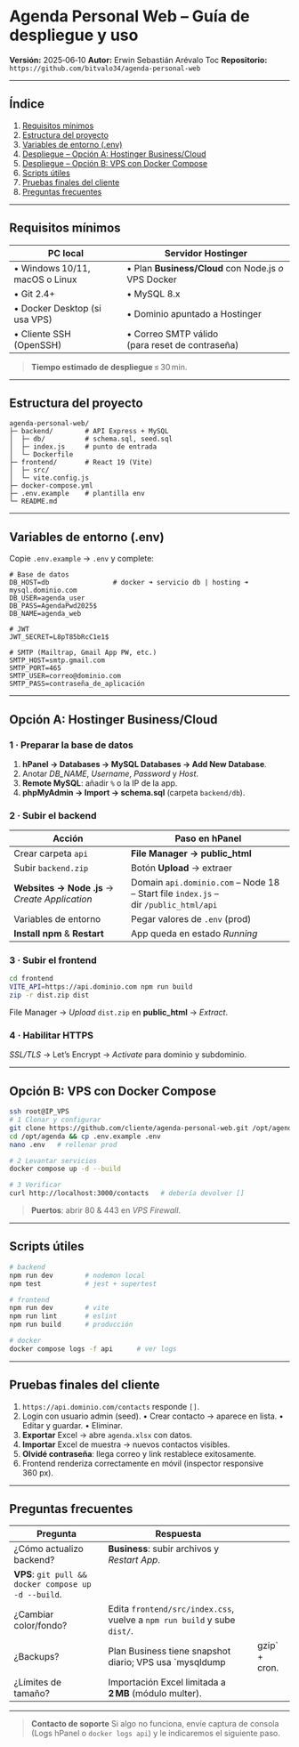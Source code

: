 # Agenda Personal Web – Guía de despliegue y uso

**Versión:** 2025‑06‑10
**Autor:** Erwin Sebastián Arévalo Toc
**Repositorio:** `https://github.com/bitvalo34/agenda-personal-web`

---

## Índice

1. [Requisitos mínimos](#requisitos-mínimos)
2. [Estructura del proyecto](#estructura-del-proyecto)
3. [Variables de entorno (.env)](#variables-de-entorno-env)
4. [Despliegue – Opción A: Hostinger Business/Cloud](#opción-a-hostinger-businesscloud)
5. [Despliegue – Opción B: VPS con Docker Compose](#opción-b-vps-con-docker-compose)
6. [Scripts útiles](#scripts-útiles)
7. [Pruebas finales del cliente](#pruebas-finales-del-cliente)
8. [Preguntas frecuentes](#preguntas-frecuentes)

---

## Requisitos mínimos

| PC local                       | Servidor Hostinger                                   |
| ------------------------------ | ---------------------------------------------------- |
| • Windows 10/11, macOS o Linux | • Plan **Business/Cloud** con Node.js *o* VPS Docker |
| • Git 2.4+                     | • MySQL 8.x                                          |
| • Docker Desktop (si usa VPS)  | • Dominio apuntado a Hostinger                       |
| • Cliente SSH (OpenSSH)        | • Correo SMTP válido (para reset de contraseña)      |

> **Tiempo estimado de despliegue** ≤ 30 min.

---

## Estructura del proyecto

```
agenda-personal-web/
├─ backend/        # API Express + MySQL
│  ├─ db/          # schema.sql, seed.sql
│  ├─ index.js     # punto de entrada
│  └─ Dockerfile
├─ frontend/       # React 19 (Vite)
│  ├─ src/
│  └─ vite.config.js
├─ docker-compose.yml
├─ .env.example    # plantilla env
└─ README.md
```

---

## Variables de entorno (.env)

Copie `.env.example` → `.env` y complete:

```env
# Base de datos
DB_HOST=db                # docker ➜ servicio db | hosting ➜ mysql.dominio.com
DB_USER=agenda_user
DB_PASS=AgendaPwd2025$
DB_NAME=agenda_web

# JWT
JWT_SECRET=L8pT85bRcC1e1$

# SMTP (Mailtrap, Gmail App PW, etc.)
SMTP_HOST=smtp.gmail.com
SMTP_PORT=465
SMTP_USER=correo@dominio.com
SMTP_PASS=contraseña_de_aplicación
```

---

## Opción A: Hostinger Business/Cloud

### 1 · Preparar la base de datos

1. **hPanel → Databases → MySQL Databases → Add New Database**.
2. Anotar *DB\_NAME*, *Username*, *Password* y *Host*.
3. **Remote MySQL**: añadir `%` o la IP de la app.
4. **phpMyAdmin → Import → schema.sql** (carpeta `backend/db`).

### 2 · Subir el backend

| Acción                                         | Paso en hPanel                                                                      |
| ---------------------------------------------- | ----------------------------------------------------------------------------------- |
| Crear carpeta `api`                            | **File Manager → public\_html**                                                     |
| Subir `backend.zip`                            | Botón **Upload** → extraer                                                          |
| **Websites → Node .js** → *Create Application* | Domain `api.dominio.com` – Node 18 – Start file `index.js` – dir `/public_html/api` |
| Variables de entorno                           | Pegar valores de `.env` (prod)                                                      |
| **Install npm** & **Restart**                  | App queda en estado *Running*                                                       |

### 3 · Subir el frontend

```bash
cd frontend
VITE_API=https://api.dominio.com npm run build
zip -r dist.zip dist
```

File Manager → *Upload* `dist.zip` en **public\_html** → *Extract*.

### 4 · Habilitar HTTPS

*SSL/TLS* → Let’s Encrypt → *Activate* para dominio y subdominio.

---

## Opción B: VPS con Docker Compose

```bash
ssh root@IP_VPS
# 1 Clonar y configurar
git clone https://github.com/cliente/agenda-personal-web.git /opt/agenda
cd /opt/agenda && cp .env.example .env
nano .env   # rellenar prod

# 2 Levantar servicios
docker compose up -d --build

# 3 Verificar
curl http://localhost:3000/contacts   # debería devolver []
```

> **Puertos**: abrir 80 & 443 en *VPS Firewall*.

---

## Scripts útiles

```bash
# backend
npm run dev        # nodemon local
npm test           # jest + supertest

# frontend
npm run dev        # vite
npm run lint       # eslint
npm run build      # producción

# docker
docker compose logs -f api      # ver logs
```

---

## Pruebas finales del cliente

1. `https://api.dominio.com/contacts` responde `[]`.
2. Login con usuario admin (seed).
   • Crear contacto → aparece en lista.
   • Editar y guardar.
   • Eliminar.
3. **Exportar** Excel → abre `agenda.xlsx` con datos.
4. **Importar** Excel de muestra → nuevos contactos visibles.
5. **Olvidé contraseña**: llega correo y link restablece exitosamente.
6. Frontend renderiza correctamente en móvil (inspector responsive 360 px).

---

## Preguntas frecuentes

| Pregunta                                             | Respuesta                                                                |                |
| ---------------------------------------------------- | ------------------------------------------------------------------------ | -------------- |
| ¿Cómo actualizo backend?                             | **Business**: subir archivos y *Restart App*.                            |                |
| **VPS**: `git pull && docker compose up -d --build`. |                                                                          |                |
| ¿Cambiar color/fondo?                                | Edita `frontend/src/index.css`, vuelve a `npm run build` y sube `dist/`. |                |
| ¿Backups?                                            | Plan Business tiene snapshot diario; VPS usa \`mysqldump                 | gzip\` + cron. |
| ¿Límites de tamaño?                                  | Importación Excel limitada a **2 MB** (módulo multer).                   |                |

---

> **Contacto de soporte**
> Si algo no funciona, envíe captura de consola (Logs hPanel o `docker logs api`) y le indicaremos el siguiente paso.
